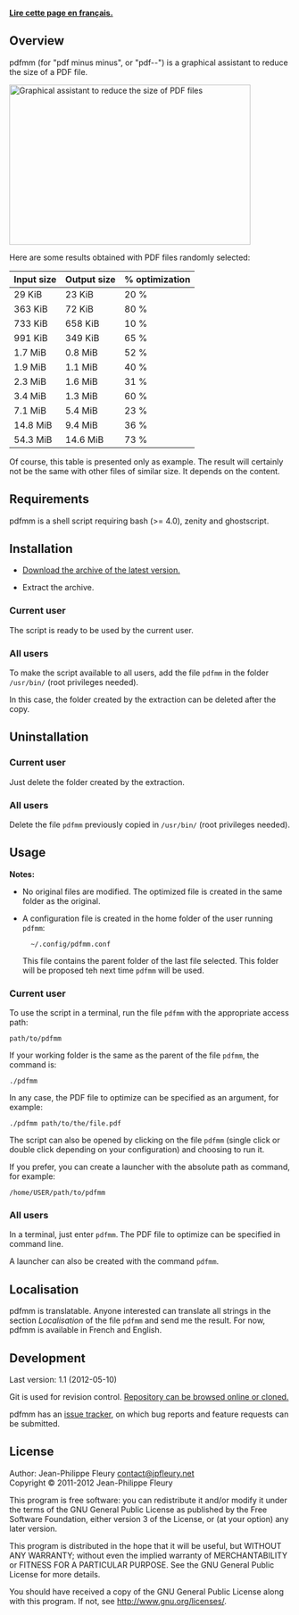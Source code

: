 <p lang="fr"><strong><a hreflang="fr" href="http://www.jpfleury.net/logiciels/pdfmm.php">Lire cette page en français.</a></strong></p>

## Overview

pdfmm (for "pdf minus minus", or "pdf--") is a graphical assistant to reduce the size of a PDF file.

<img src="http://jpfleury.indefero.net/p/pdfmm/source/tree/master/doc/exemple1-en.png" width="432" height="287" alt="Graphical assistant to reduce the size of PDF files" />

Here are some results obtained with PDF files randomly selected:

| Input size | Output size | % optimization |
| ---------- | ----------- | -------------- |
| 29   KiB   | 23   KiB    | 20 %           |
| 363  KiB   | 72   KiB    | 80 %           |
| 733  KiB   | 658  KiB    | 10 %           |
| 991  KiB   | 349  KiB    | 65 %           |
| 1.7  MiB   | 0.8  MiB    | 52 %           |
| 1.9  MiB   | 1.1  MiB    | 40 %           |
| 2.3  MiB   | 1.6  MiB    | 31 %           |
| 3.4  MiB   | 1.3  MiB    | 60 %           |
| 7.1  MiB   | 5.4  MiB    | 23 %           |
| 14.8 MiB   | 9.4  MiB    | 36 %           |
| 54.3 MiB   | 14.6 MiB    | 73 %           |

Of course, this table is presented only as example. The result will certainly not be the same with other files of similar size. It depends on the content.

## Requirements

pdfmm is a shell script requiring bash (>= 4.0), zenity and ghostscript.

## Installation

- [Download the archive of the latest version.](http://jpfleury.indefero.net/p/pdfmm/source/download/master/)

- Extract the archive.

### Current user

The script is ready to be used by the current user.

### All users

To make the script available to all users, add the file `pdfmm` in the folder `/usr/bin/` (root privileges needed).

In this case, the folder created by the extraction can be deleted after the copy.

## Uninstallation

### Current user

Just delete the folder created by the extraction.

### All users

Delete the file `pdfmm` previously copied in `/usr/bin/` (root privileges needed).

## Usage

**Notes:**

- No original files are modified. The optimized file is created in the same folder as the original.

- A configuration file is created in the home folder of the user running `pdfmm`:

		~/.config/pdfmm.conf

	This file contains the parent folder of the last file selected. This folder will be proposed teh next time `pdfmm` will be used.

### Current user

To use the script in a terminal, run the file `pdfmm` with the appropriate access path:

	path/to/pdfmm

If your working folder is the same as the parent of the file `pdfmm`, the command is:

	./pdfmm

In any case, the PDF file to optimize can be specified as an argument, for example:

	./pdfmm path/to/the/file.pdf

The script can also be opened by clicking on the file `pdfmm` (single click or double click depending on your configuration) and choosing to run it.

If you prefer, you can create a launcher with the absolute path as command, for example:

	/home/USER/path/to/pdfmm

### All users

In a terminal, just enter `pdfmm`. The PDF file to optimize can be specified in command line.

A launcher can also be created with the command `pdfmm`.

## Localisation

pdfmm is translatable. Anyone interested can translate all strings in the section *Localisation* of the file `pdfmm` and send me the result. For now, pdfmm is available in French and English.

## Development

Last version: 1.1 (2012-05-10)

Git is used for revision control. [Repository can be browsed online or cloned.][git]

pdfmm has an [issue tracker], on which bug reports and feature requests can be submitted.

[git]: http://jpfleury.indefero.net/p/pdfmm/source/tree/master/
[issue tracker]: http://jpfleury.indefero.net/p/pdfmm/issues/

## License

Author: Jean-Philippe Fleury <contact@jpfleury.net>  
Copyright © 2011-2012 Jean-Philippe Fleury

This program is free software: you can redistribute it and/or modify
it under the terms of the GNU General Public License as published by
the Free Software Foundation, either version 3 of the License, or
(at your option) any later version.

This program is distributed in the hope that it will be useful,
but WITHOUT ANY WARRANTY; without even the implied warranty of
MERCHANTABILITY or FITNESS FOR A PARTICULAR PURPOSE.  See the
GNU General Public License for more details.

You should have received a copy of the GNU General Public License
along with this program.  If not, see <http://www.gnu.org/licenses/>.

